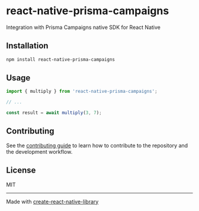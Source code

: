 # react-native-prisma-campaigns

Integration with Prisma Campaigns native SDK for React Native

## Installation

```sh
npm install react-native-prisma-campaigns
```

## Usage

```js
import { multiply } from 'react-native-prisma-campaigns';

// ...

const result = await multiply(3, 7);
```

## Contributing

See the [contributing guide](CONTRIBUTING.md) to learn how to contribute to the repository and the development workflow.

## License

MIT

---

Made with [create-react-native-library](https://github.com/callstack/react-native-builder-bob)
